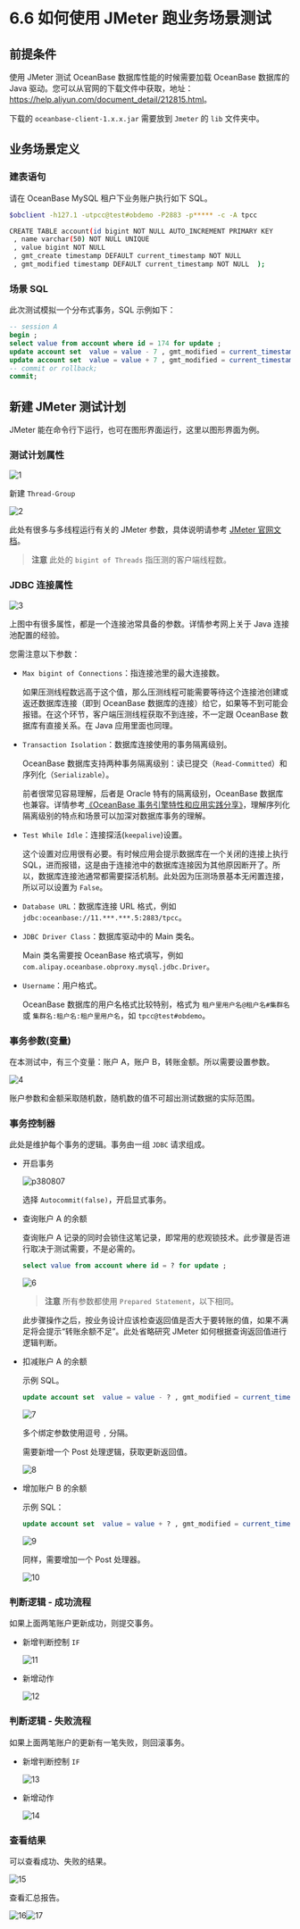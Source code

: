 # 6.6 如何使用 JMeter 跑业务场景测试

## 前提条件

使用 JMeter 测试 OceanBase 数据库性能的时候需要加载 OceanBase 数据库的 Java 驱动。您可以从官网的下载文件中获取，地址：<https://help.aliyun.com/document_detail/212815.html>。

下载的 `oceanbase-client-1.x.x.jar` 需要放到 `Jmeter` 的 `lib` 文件夹中。

## 业务场景定义

### 建表语句

请在 OceanBase MySQL 租户下业务账户执行如下 SQL。

```bash
$obclient -h127.1 -utpcc@test#obdemo -P2883 -p***** -c -A tpcc

CREATE TABLE account(id bigint NOT NULL AUTO_INCREMENT PRIMARY KEY
 , name varchar(50) NOT NULL UNIQUE 
 , value bigint NOT NULL
 , gmt_create timestamp DEFAULT current_timestamp NOT NULL 
 , gmt_modified timestamp DEFAULT current_timestamp NOT NULL  );
```

### 场景 SQL

此次测试模拟一个分布式事务，SQL 示例如下：

```sql
-- session A
begin ;
select value from account where id = 174 for update ;
update account set  value = value - 7 , gmt_modified = current_timestamp where id = 174 ;
update account set  value = value + 7 , gmt_modified = current_timestamp where id = 165 ;
-- commit or rollback;
commit;
```

## 新建 JMeter 测试计划

JMeter 能在命令行下运行，也可在图形界面运行，这里以图形界面为例。

### 测试计划属性

![1](https://help-static-aliyun-doc.aliyuncs.com/assets/img/zh-CN/9617081461/p380801.jpeg)

新建 `Thread-Group`

![2](https://help-static-aliyun-doc.aliyuncs.com/assets/img/zh-CN/0717081461/p380802.jpeg)

此处有很多与多线程运行有关的 JMeter 参数，具体说明请参考 [JMeter 官网文档](https://jmeter.apache.org/)。

> **注意**
> 此处的 `bigint of Threads` 指压测的客户端线程数。

### JDBC 连接属性

![3](https://help-static-aliyun-doc.aliyuncs.com/assets/img/zh-CN/0717081461/p380805.jpeg)

上图中有很多属性，都是一个连接池常具备的参数。详情参考网上关于 Java 连接池配置的经验。

您需注意以下参数：

* `Max bigint of Connections`：指连接池里的最大连接数。

  如果压测线程数远高于这个值，那么压测线程可能需要等待这个连接池创建或返还数据库连接（即到 OceanBase 数据库的连接）给它，如果等不到可能会报错。在这个环节，客户端压测线程获取不到连接，不一定跟 OceanBase 数据库有直接关系。在 Java 应用里面也同理。
  
* `Transaction Isolation`：数据库连接使用的事务隔离级别。

  OceanBase 数据库支持两种事务隔离级别：读已提交（`Read-Committed`）和序列化（`Serializable`）。

  前者很常见容易理解，后者是 Oracle 特有的隔离级别，OceanBase 数据库也兼容。详情参考[《OceanBase 事务引擎特性和应用实践分享》](https://open.oceanbase.com/blog/1100192?currentPage=16)，理解序列化隔离级别的特点和场景可以加深对数据库事务的理解。
  
* `Test While Idle`：连接探活(`keepalive`)设置。

  这个设置对应用很有必要。有时候应用会提示数据库在一个关闭的连接上执行 SQL，进而报错，这是由于连接池中的数据库连接因为其他原因断开了。所以，数据库连接池通常都需要探活机制。此处因为压测场景基本无闲置连接，所以可以设置为 `False`。
  
* `Database URL`：数据库连接 URL 格式，例如 `jdbc:oceanbase://11.***.***.5:2883/tpcc`。

* `JDBC Driver Class`：数据库驱动中的 Main 类名。

  Main 类名需要按 OceanBase 格式填写，例如`com.alipay.oceanbase.obproxy.mysql.jdbc.Driver`。
  
* `Username`：用户格式。

  OceanBase 数据库的用户名格式比较特别，格式为 `租户里用户名@租户名#集群名` 或 `集群名:租户名:租户里用户名`，如 `tpcc@test#obdemo`。
  
### 事务参数(变量)

在本测试中，有三个变量：账户 A，账户 B，转账金额。所以需要设置参数。

![4](https://help-static-aliyun-doc.aliyuncs.com/assets/img/zh-CN/0717081461/p380806.jpeg)

账户参数和金额采取随机数，随机数的值不可超出测试数据的实际范围。

### 事务控制器

此处是维护每个事务的逻辑。事务由一组 `JDBC` 请求组成。

* 开启事务

  ![p380807](https://help-static-aliyun-doc.aliyuncs.com/assets/img/zh-CN/7070981461/p383315.jpeg)

  选择 `Autocommit(false)`，开启显式事务。
  
* 查询账户 A 的余额

  查询账户 A 记录的同时会锁住这笔记录，即常用的悲观锁技术。此步骤是否进行取决于测试需要，不是必需的。

  ```sql
  select value from account where id = ? for update ;
  ```

  ![6](https://help-static-aliyun-doc.aliyuncs.com/assets/img/zh-CN/0717081461/p380809.jpeg)
  
  > **注意**
  > 所有参数都使用 `Prepared Statement`，以下相同。

  此步骤操作之后，按业务设计应该检查返回值是否大于要转账的值，如果不满足将会提示“转账余额不足”。此处省略研究 JMeter 如何根据查询返回值进行逻辑判断。
  
* 扣减账户 A 的余额

  示例 SQL。

  ```sql
  update account set  value = value - ? , gmt_modified = current_timestamp where id = ? ;
  ```

  ![7](https://help-static-aliyun-doc.aliyuncs.com/assets/img/zh-CN/0717081461/p380812.jpeg)

  多个绑定参数使用逗号 `,` 分隔。

  需要新增一个 Post 处理逻辑，获取更新返回值。

  ![8](https://help-static-aliyun-doc.aliyuncs.com/assets/img/zh-CN/0717081461/p380814.jpeg)
  
* 增加账户 B 的余额

  示例 SQL：

  ```sql
  update account set  value = value + ? , gmt_modified = current_timestamp where id = ? ;
  ```

  ![9](https://help-static-aliyun-doc.aliyuncs.com/assets/img/zh-CN/0717081461/p380815.jpeg)

  同样，需要增加一个 Post 处理器。

  ![10](https://help-static-aliyun-doc.aliyuncs.com/assets/img/zh-CN/0717081461/p380817.jpeg)
  
### 判断逻辑 - 成功流程

如果上面两笔账户更新成功，则提交事务。

* 新增判断控制 `IF`

  ![11](https://help-static-aliyun-doc.aliyuncs.com/assets/img/zh-CN/0717081461/p380818.jpeg)
  
* 新增动作

  ![12](https://help-static-aliyun-doc.aliyuncs.com/assets/img/zh-CN/1717081461/p380819.jpeg)
  
### 判断逻辑 - 失败流程

如果上面两笔账户的更新有一笔失败，则回滚事务。

* 新增判断控制 `IF`

  ![13](https://help-static-aliyun-doc.aliyuncs.com/assets/img/zh-CN/1717081461/p380820.jpeg)
  
* 新增动作

  ![14](https://help-static-aliyun-doc.aliyuncs.com/assets/img/zh-CN/1717081461/p380821.jpeg)
  
### 查看结果

可以查看成功、失败的结果。

![15](https://help-static-aliyun-doc.aliyuncs.com/assets/img/zh-CN/1717081461/p380825.jpeg)

查看汇总报告。

![16](https://help-static-aliyun-doc.aliyuncs.com/assets/img/zh-CN/1717081461/p380826.jpeg)![17](https://help-static-aliyun-doc.aliyuncs.com/assets/img/zh-CN/1717081461/p380827.jpeg)
